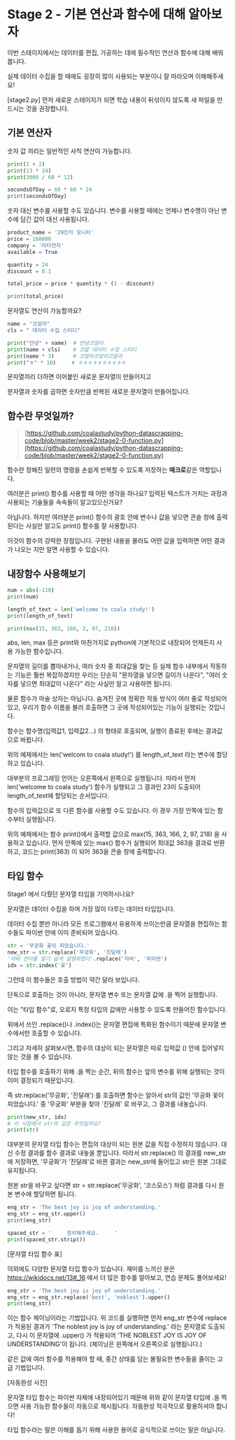 # Stage 2 - 기본 연산과 함수에 대해 알아보자

이번 스테이지에서는 데이터를 편집, 가공하는 데에 필수적인 연산과 함수에 대해 배워봅니다.

실제 데이터 수집을 할 때에도 굉장히 많이 사용되는 부분이니 잘 따라오며 이해해주세요!


[stage2.py]
먼저 새로운 스테이지가 되면 학습 내용이 뒤섞이지 않도록 새 파일을 만드시는 것을 권장합니다.

## 기본 연산자

숫자 값 끼리는 일반적인 사칙 연산이 가능합니다.

```python
print(1 + 2)
print(13 * 24)
print(3000 / 60 * 12)

secondsOfDay = 60 * 60 * 24
print(secondsOfDay)
```

숫자 대신 변수를 사용할 수도 있습니다. 변수를 사용할 때에는 언제나 변수명이 아닌 변수에 담긴 값이 대신 사용됩니다.

```python
product_name = '29인치 모니터'
price = 160000
company = '미타전자'
available = True

quantity = 24
discount = 0.1

total_price = price * quantity * (1 - discount)

print(total_price)
```

문자열도 연산이 가능할까요?

```python
name = "코알라"
cls = " 데이터 수집 스터디"

print("안녕" + name)  # 안녕코알라
print(name + cls)    # 코알 데이터 수집 스터디
print(name * 3)      # 코알라코알라코알라
print("ㅎ" * 10)     # ㅎㅎㅎㅎㅎㅎㅎㅎㅎㅎ
```

문자열끼리 더하면 이어붙인 새로운 문자열이 만들어지고

문자열과 숫자를 곱하면 숫자만큼 반복된 새로운 문자열이 만들어집니다.

## 함수란 무엇일까?

> [https://github.com/coalastudy/python-datascrapping-code/blob/master/week2/stage2-0-function.py](https://github.com/coalastudy/python-datascrapping-code/blob/master/week2/stage2-0-function.py)

함수란 정해진 일련의 명령을 손쉽게 반복할 수 있도록 저장하는 **매크로**같은 역할입니다.

여러분은 print\(\) 함수를 사용할 때 어떤 생각을 하나요? 입력된 텍스트가 거치는 과정과 사용되는 기술들을 속속들이 알고있으신가요?

아닙니다. 하지만 여러분은 print\(\) 함수의 괄호 안에 변수나 값을 넣으면 콘솔 창에 출력된다는 사실만 알고도 print\(\) 함수를 잘 사용합니다.

이것이 함수의 강력한 장점입니다. 구현된 내용을 몰라도 어떤 값을 입력하면 어떤 결과가 나오는 지만 알면 사용할 수 있습니다.


## 내장함수 사용해보기

```python
num = abs(-110)
print(num)

length_of_text = len('welcome to coala study!')
print(length_of_text)

print(max(15, 363, 166, 2, 97, 218))
```

abs, len, max 등은 print와 마찬가지로 python에 기본적으로 내장되어 언제든지 사용 가능한 함수입니다.

문자열의 길이를 뽑아내거나, 여러 숫자 중 최대값을 찾는 등 실제 함수 내부에서 작동하는 기능은 훨씬 복잡하겠지만 우리는 단순히 "문자열을 넣으면 길이가 나온다", "여러 숫자를 넣으면 최대값이 나온다" 라는 사실만 알고 사용하면 됩니다.

물론 함수가 마술 상자는 아닙니다. 숨겨진 곳에 정확한 작동 방식이 여러 줄로 작성되어있고, 우리가 함수 이름을 불러 호출하면 그 곳에 작성되어있는 기능이 실행되는 것입니다.


함수는 함수명\(입력값1, 입력값2...\) 의 형태로 호출되며, 실행이 종료된 후에는 결과값으로 바뀝니다.

위의 예제에서는 len('welcom to coala study!') 를 length_of_text 라는 변수에 할당하고 있습니다.

대부분의 프로그래밍 언어는 오른쪽에서 왼쪽으로 실행됩니다. 따라서 먼저 len('welcome to coala study') 함수가 실행되고 그 결과인 23이 도출되어 length_of_text에 할당되는 순서입니다.

함수의 입력값으로 또 다른 함수를 사용할 수도 있습니다. 이 경우 가장 안쪽에 있는 함수부터 실행됩니다.

위의 예제에서는 함수 print()에서 출력할 값으로 max(15, 363, 166, 2, 97, 218) 을 사용하고 있습니다. 먼저 안쪽에 있는 max() 함수가 실행되어 최대값 363을 결과로 반환하고, 코드는 print(363) 이 되어 363을 콘솔 창에 출력합니다.


## 타입 함수

Stage1 에서 다뤘던 문자열 타입을 기억하시나요?

문자열은 데이터 수집을 하며 가장 많이 다루는 데이터 타입입니다.

데이터 수집 뿐만 아니라 모든 프로그램에서 유용하게 쓰이는만큼 문자열을 편집하는 함수들도 파이썬 안에 이미 준비되어 있습니다.

```python
str = '무궁화 꽃이 피었습니다.'
new_str = str.replace('무궁화', '진달래')
'자바 언어를 알기 쉽게 설명하였다'.replace('자바', '파이썬')
idx = str.index('꽃')
```

그런데 이 함수들은 호출 방법이 약간 달라 보입니다.

단독으로 호출하는 것이 아니라, 문자열 변수 또는 문자열 값에 .을 찍어 실행합니다.

이는 "타입 함수"로, 오로지 특정 타입의 값에만 사용할 수 있도록 만들어진 함수입니다.

위에서 쓰인 .replace()나 .index()는 문자열 편집에 특화된 함수이기 때문에 문자열 변수에서만 호출할 수 있습니다.

그리고 자세히 살펴보시면, 함수의 대상이 되는 문자열은 따로 입력값 () 안에 집어넣지 않는 것을 볼 수 있습니다.

타입 함수를 호출하기 위해 .을 찍는 순간, 뒤의 함수는 앞의 변수를 위해 실행되는 것이 이미 결정되기 때문입니다.

즉 str.replace('무궁화', '진달래') 를 호출하면 함수는 알아서 str의 값인 '무궁화 꽃이 피었습니다.' 중 '무궁화' 부분을 찾아 '진달래' 로 바꾸고, 그 결과를 내놓습니다.


```python
print(new_str, idx)
# 이 시점에서 str의 값은 무엇일까요?
print(str)
```

대부분의 문자열 타입 함수는 편집의 대상이 되는 원본 값을 직접 수정하지 않습니다. 대신 수정 결과를 함수 결과로 내놓을 뿐입니다. 따라서 str.replace() 의 결과를 new_str에 저장하면, '무궁화'가 '진달래'로 바뀐 결과는 new_str에 들어있고 str은 원본 그대로 유지됩니다.

원본 str을 바꾸고 싶다면 str = str.replace('무궁화', '코스모스') 처럼 결과를 다시 원본 변수에 할당하면 됩니다.

```python
eng_str = 'The best joy is joy of understanding.'
eng_str = eng_str.upper()
print(eng_str)

spaced_str = '     정리해주세요.     '
print(spaced_str.strip())
```

[문자열 타입 함수 표]

이외에도 다양한 문자열 타입 함수가 있습니다. 재미를 느끼신 분은 https://wikidocs.net/13#_16 에서 더 많은 함수를 알아보고, 연습 문제도 풀어보세요!

```python
eng_str = 'The best joy is joy of understanding.'
eng_str = eng_str.replace('best', 'noblest').upper()
print(eng_str)
```

이는 함수 체이닝이라는 기법입니다. 위 코드를 실행하면 먼저 eng_str 변수에 replace가 적용된 결과가 'The noblest joy is joy of understanding.' 라는 문자열로 도출되고, 다시 이 문자열에 .upper() 가 적용되어 'THE NOBLEST JOY IS JOY OF UNDERSTANDING'이 됩니다. (체이닝은 왼쪽에서 오른쪽으로 실행됩니다.)

같은 값에 여러 함수를 적용해야 할 때, 중간 상태를 담는 불필요한 변수들을 줄이는 고급 기법입니다.

[자동완성 사진]

문자열 타입 함수는 파이썬 자체에 내장되어있기 때문에 위와 같이 문자열 타입에 .을 찍으면 사용 가능한 함수들이 자동으로 제시됩니다. 자동완성 적극적으로 활용하셔야 합니다!


타입 함수라는 말은 이해를 돕기 위해 사용한 용어로 공식적으로 쓰이는 말은 아닙니다.